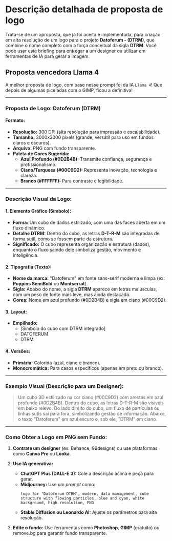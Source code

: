 # Descrição detalhada de proposta de logo
Trata-se de um aproposta, que já foi aceita e implementada, para criação em alta resolução de um logo para o projeto **Datoferum -  (DTRM)**, que combine o nome completo com a força conceitual da sigla **DTRM**. Você pode usar este briefing para entregar a um designer ou utilizar em ferramentas de IA para gerar a imagem.

## Proposta vencedora Llama 4

A melhor proposta de logo, com base nesse prompt foi da IA `Llama 4`! Que depois de algumas piceladas com o GIMP, ficou a definitiva!

---

### **Proposta de Logo: Datoferum (DTRM)**

#### **Formato:**
- **Resolução:** 300 DPI (alta resolução para impressão e escalabilidade).
- **Tamanho:** 3000x3000 pixels (grande, versátil para uso em fundos claros e escuros).
- **Arquivo:** PNG com fundo transparente.
- **Paleta de Cores Sugerida:**
  - **Azul Profundo (#0D2B4B):** Transmite confiança, segurança e profissionalismo.
  - **Ciano/Turquesa (#00C9D2):** Representa inovação, tecnologia e clareza.
  - **Branco (#FFFFFF):** Para contraste e legibilidade.

---

### **Descrição Visual da Logo:**

#### **1. Elemento Gráfico (Símbolo):**
- **Forma:** Um cubo de dados estilizado, com uma das faces aberta em um fluxo dinâmico.
- **Detalhe DTRM:** Dentro do cubo, as letras **D-T-R-M** são integradas de forma sutil, como se fossem parte da estrutura.
- **Significado:** O cubo representa organização e estrutura (dados), enquanto o fluxo saindo dele simboliza gestão, movimento e inteligência.

#### **2. Tipografia (Texto):**
- **Nome da marca:** "Datoferum" em fonte sans-serif moderna e limpa (ex: **Poppins SemiBold** ou **Montserrat**).
- **Sigla:** Abaixo do nome, a sigla **DTRM** aparece em letras maiúsculas, com um peso de fonte mais leve, mas ainda destacada.
- **Cores:** Nome em azul profundo (#0D2B4B) e sigla em ciano (#00C9D2).

#### **3. Layout:**
- **Empilhado:**
  - [Símbolo do cubo com DTRM integrado]
  - DATOFERUM
  - DTRM

#### **4. Versões:**
- **Primária:** Colorida (azul, ciano e branco).
- **Monocromática:** Para casos específicos (apenas em preto ou branco).

---

### **Exemplo Visual (Descrição para um Designer):**
> Um cubo 3D estilizado na cor ciano (#00C9D2) com arestas em azul profundo (#0D2B4B). Dentro do cubo, as letras D-T-R-M são visíveis em baixo relevo. Do lado direito do cubo, um fluxo de partículas ou linhas sutis sai para fora, simbolizando gestão de informação. Abaixo, o texto "Datoferum" em azul escuro e, sob ele, "DTRM" em ciano.

---

### **Como Obter a Logo em PNG sem Fundo:**
1. **Contrate um designer** (ex: Behance, 99designs) ou use plataformas como **Canva Pro** ou **Looka**.
2. **Use IA generativa:** 
   - **ChatGPT Plus (DALL-E 3):** Cole a descrição acima e peça para gerar.
   - **Midjourney:** Use um *prompt* como:
     ```
     logo for 'Datoferum DTRM', modern, data management, cube structure with flowing particles, blue and cyan, white background, high resolution, PNG
     ```
   - **Stable Diffusion ou Leonardo AI:** Ajuste os parâmetros para alta resolução.

3. **Edite o fundo:** Use ferramentas como **Photoshop**, **GIMP** (gratuito) ou remove.bg para garantir fundo transparente.
